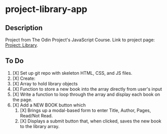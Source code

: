 # project-library-app

## Description

Project from The Odin Project's JavaScript Course. Link to project page: [Project: Library](https://www.theodinproject.com/lessons/node-path-javascript-library).

## To Do

1. [X] Set up git repo with skeleton HTML, CSS, and JS files.
2. [X] Create:
  1. [X] Array to hold library objects
  2. [X] Function to store a new book into the array directly from user's input
3. [X] Write a function to loop through the array and display each book on the page.
4. [X] Add a NEW BOOK button which
   1. [X] Brings up a modal-based form to enter Title, Author, Pages, Read/Not Read.
   2. [X] Displays a submit button that, when clicked, saves the new book to the library array.